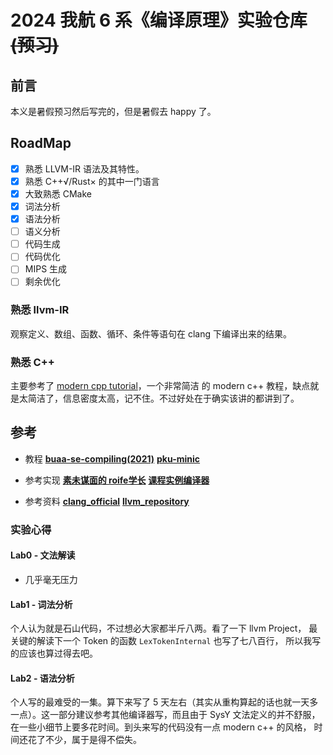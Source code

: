 # 2024 我航 6 系《编译原理》实验仓库 ~~(预习)~~

## 前言

本义是暑假预习然后写完的，但是暑假去 happy 了。

## RoadMap

- [x] 熟悉 LLVM-IR 语法及其特性。
- [x] 熟悉 C++√/Rust× 的其中一门语言
- [x] 大致熟悉 CMake
- [x] 词法分析
- [x] 语法分析
- [ ] 语义分析
- [ ] 代码生成
- [ ] 代码优化
- [ ] MIPS 生成
- [ ] 剩余优化

### 熟悉 llvm-IR

观察定义、数组、函数、循环、条件等语句在 clang 下编译出来的结果。

### 熟悉 C++

主要参考了 [modern cpp tutorial](https://changkun.de/modern-cpp/)，一个非常简洁
的 modern c++ 教程，缺点就是太简洁了，信息密度太高，记不住。不过好处在于确实该讲的都讲到了。

## 参考

- 教程
**[buaa-se-compiling(2021)](https://buaa-se-compiling.github.io/miniSysY-tutorial/)**
**[pku-minic](https://pku-minic.github.io/online-doc/#/)**

- 参考实现
**[素未谋面的 roife学长](https://github.com/roife/racoon)**
**[课程实例编译器](https://github.com/wokron/tolangc)**

- 参考资料
**[clang_official](https://clang.llvm.org/)**
**[llvm_repository](https://github.com/llvm/llvm-project/)**

### 实验心得

#### Lab0 - 文法解读

- 几乎毫无压力

#### Lab1 - 词法分析

个人认为就是石山代码，不过想必大家都半斤八两。看了一下 llvm Project，
最关键的解读下一个 Token 的函数 `LexTokenInternal` 也写了七八百行，
所以我写的应该也算过得去吧。

#### Lab2 - 语法分析

个人写的最难受的一集。算下来写了 5 天左右（其实从重构算起的话也就一天多
一点）。这一部分建议参考其他编译器写，而且由于 SysY 文法定义的并不舒服，
在一些小细节上要多花时间。到头来写的代码没有一点 modern c++ 的风格，
时间还花了不少，属于是得不偿失。